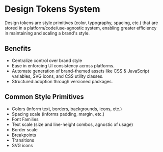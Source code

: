 # Design Tokens System

Design tokens are style primitives (color, typography, spacing, etc.) that are stored in a platform/code/use-agnostic system, enabling greater efficiency in  maintaining and scaling a brand's style.

## Benefits

- Centralize control over brand style
- Ease in enforcing UI consistency across platforms.
- Automate generation of brand-themed assets like CSS & JavaScript variables, SVG icons, and CSS utility classes.
- Structured adoption through versioned packages.

## Common Style Primitives

- Colors (inform text, borders, backgrounds, icons, etc.)
- Spacing scale (informs padding, margin, etc.)
- Font Families
- Text scale (size and line-height combos, agnostic of usage)
- Border scale
- Breakpoints 
- Transitions
- SVG icons
